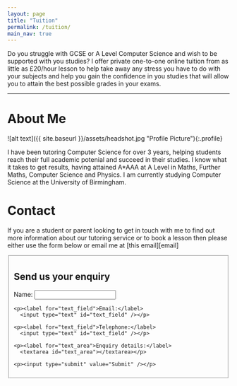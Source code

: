 ```yaml
---
layout: page
title: "Tuition"
permalink: /tuition/
main_nav: true
---
```


<p>Do you struggle with GCSE or A Level Computer Science and wish to be supported with you studies? I offer private one-to-one online tuition from as little as £20/hour lesson to help take away any stress you have to do with your subjects and help you gain the confidence in you studies that will allow you to attain the best possible grades in your exams.</p>

<hr>

<h1 id="about_me">About Me</h1>

![alt text]({{ site.baseurl }}/assets/headshot.jpg "Profile Picture"){:.profile}

<p>I have been tutoring Computer Science for over 3 years, helping students reach their full academic potenial and succeed in their studies. I know what it takes to get results, having attained A*AAA at A Level in Maths, Further Maths, Computer Science and Physics. I am currently studying Computer Science at the University of Birmingham.</p>

<h1 id="contact">Contact</h1>

<p>If you are a student or parent looking to get in touch with me to find out more information about our tutoring service or to book a lesson then please either use the form below or email me at [this email][email]</p>

<fieldset>
  <form>
    <h2>Send us your enquiry</h2>
    <p><label for="text_field">Name:</label>
      <input type="text" id="text_field" /></p> 
    
    <p><label for="text_field">Email:</label>
      <input type="text" id="text_field" /></p>

    <p><label for="text_field">Telephone:</label>
      <input type="text" id="text_field" /></p>  

    <p><label for="text_area">Enquiry details:</label>
      <textarea id="text_area"></textarea></p>  

    <p><input type="submit" value="Submit" /></p>
  </form>
</fieldset>

[email]: diyanimodi22@gmail.com
